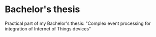 # Bachelor's thesis
Practical part of my Bachelor's thesis: "Complex event processing for integration of Internet of Things devices"
